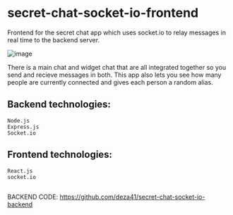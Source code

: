 # secret-chat-socket-io-frontend

Frontend for the secret chat app which uses socket.io to relay messages in real time to the backend server.


![image](https://user-images.githubusercontent.com/15008435/126741487-3405a588-cd9a-48bd-aa54-3b068a82a850.png)


There is a main chat and widget chat that are all integrated together so you send and recieve messages in both. This app also lets you see how many people are currently connected and gives each person a random alias.


## Backend technologies:
```
Node.js
Express.js
Socket.io
```
##

## Frontend technologies:
```
React.js
socket.io
```
##

BACKEND CODE:  https://github.com/deza41/secret-chat-socket-io-backend
